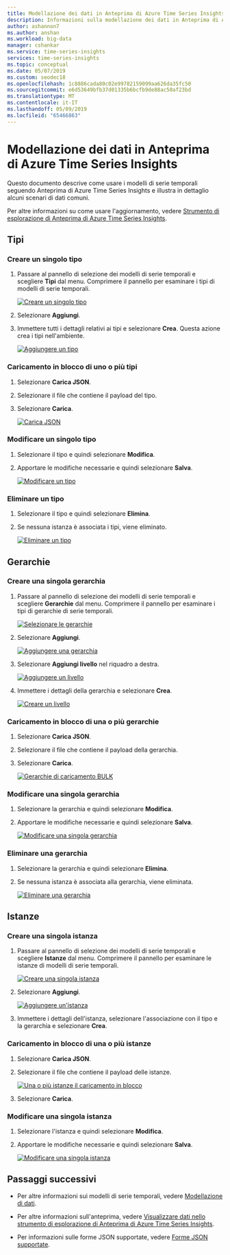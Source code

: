```yaml
---
title: Modellazione dei dati in Anteprima di Azure Time Series Insights | Microsoft Docs
description: Informazioni sulla modellazione dei dati in Anteprima di Azure Time Series Insights.
author: ashannon7
ms.author: anshan
ms.workload: big-data
manager: cshankar
ms.service: time-series-insights
services: time-series-insights
ms.topic: conceptual
ms.date: 05/07/2019
ms.custom: seodec18
ms.openlocfilehash: 1c8886cada80c02e99782159099aa626da35fc50
ms.sourcegitcommit: e6d53649bfb37d01335b6bcfb9de88ac50af23bd
ms.translationtype: MT
ms.contentlocale: it-IT
ms.lasthandoff: 05/09/2019
ms.locfileid: "65466863"
---
```

# <a name="data-modeling-in-azure-time-series-insights-preview"></a>Modellazione dei dati in Anteprima di Azure Time Series Insights

Questo documento descrive come usare i modelli di serie temporali seguendo Anteprima di Azure Time Series Insights e illustra in dettaglio alcuni scenari di dati comuni.

Per altre informazioni su come usare l'aggiornamento, vedere [Strumento di esplorazione di Anteprima di Azure Time Series Insights](./time-series-insights-update-explorer.md).

## <a name="types"></a>Tipi

### <a name="create-a-single-type"></a>Creare un singolo tipo

1. Passare al pannello di selezione dei modelli di serie temporali e scegliere **Tipi** dal menu. Comprimere il pannello per esaminare i tipi di modelli di serie temporali.

    [![Creare un singolo tipo](media/v2-update-how-to-tsm/portal_one.png)](media/v2-update-how-to-tsm/portal_one.png#lightbox)

1. Selezionare **Aggiungi**.
1. Immettere tutti i dettagli relativi ai tipi e selezionare **Crea**. Questa azione crea i tipi nell'ambiente.

    [![Aggiungere un tipo](media/v2-update-how-to-tsm/portal_two.png)](media/v2-update-how-to-tsm/portal_two.png#lightbox)

### <a name="bulk-upload-one-or-more-types"></a>Caricamento in blocco di uno o più tipi

1. Selezionare **Carica JSON**.
1. Selezionare il file che contiene il payload del tipo.
1. Selezionare **Carica**.

    [![Carica JSON](media/v2-update-how-to-tsm/portal_three.png)](media/v2-update-how-to-tsm/portal_three.png#lightbox)

### <a name="edit-a-single-type"></a>Modificare un singolo tipo

1. Selezionare il tipo e quindi selezionare **Modifica**. 
1. Apportare le modifiche necessarie e quindi selezionare **Salva**.

    [![Modificare un tipo](media/v2-update-how-to-tsm/portal_four.png)](media/v2-update-how-to-tsm/portal_four.png#lightbox)

### <a name="delete-a-type"></a>Eliminare un tipo

1. Selezionare il tipo e quindi selezionare **Elimina**.
1. Se nessuna istanza è associata i tipi, viene eliminato.

    [![Eliminare un tipo](media/v2-update-how-to-tsm/portal_five.png)](media/v2-update-how-to-tsm/portal_five.png#lightbox)

## <a name="hierarchies"></a>Gerarchie

### <a name="create-a-single-hierarchy"></a>Creare una singola gerarchia

1. Passare al pannello di selezione dei modelli di serie temporali e scegliere **Gerarchie** dal menu. Comprimere il pannello per esaminare i tipi di gerarchie di serie temporali.

    [![Selezionare le gerarchie](media/v2-update-how-to-tsm/portal_six.png)](media/v2-update-how-to-tsm/portal_six.png#lightbox)

1. Selezionare **Aggiungi**.

    [![Aggiungere una gerarchia](media/v2-update-how-to-tsm/portal_seven.png)](media/v2-update-how-to-tsm/portal_seven.png#lightbox)

1. Selezionare **Aggiungi livello** nel riquadro a destra.

    [![Aggiungere un livello](media/v2-update-how-to-tsm/portal_eight.png)](media/v2-update-how-to-tsm/portal_eight.png#lightbox)

1. Immettere i dettagli della gerarchia e selezionare **Crea**.

    [![Creare un livello](media/v2-update-how-to-tsm/portal_nine.png)](media/v2-update-how-to-tsm/portal_nine.png#lightbox)

### <a name="bulk-upload-one-or-more-hierarchies"></a>Caricamento in blocco di una o più gerarchie

1. Selezionare **Carica JSON**.
1. Selezionare il file che contiene il payload della gerarchia.
1. Selezionare **Carica**.

    [![Gerarchie di caricamento BULK](media/v2-update-how-to-tsm/portal_ten.png)](media/v2-update-how-to-tsm/portal_ten.png#lightbox)

### <a name="edit-a-single-hierarchy"></a>Modificare una singola gerarchia

1. Selezionare la gerarchia e quindi selezionare **Modifica**.
1. Apportare le modifiche necessarie e quindi selezionare **Salva**.

    [![Modificare una singola gerarchia](media/v2-update-how-to-tsm/portal_eleven.png)](media/v2-update-how-to-tsm/portal_eleven.png#lightbox)

### <a name="delete-a-hierarchy"></a>Eliminare una gerarchia

1. Selezionare la gerarchia e quindi selezionare **Elimina**. 
1. Se nessuna istanza è associata alla gerarchia, viene eliminata.

    [![Eliminare una gerarchia](media/v2-update-how-to-tsm/portal_twelve.png)](media/v2-update-how-to-tsm/portal_twelve.png#lightbox)

## <a name="instances"></a>Istanze

### <a name="create-a-single-instance"></a>Creare una singola istanza

1. Passare al pannello di selezione dei modelli di serie temporali e scegliere **Istanze** dal menu. Comprimere il pannello per esaminare le istanze di modelli di serie temporali.

    [![Creare una singola istanza](media/v2-update-how-to-tsm/portal_thirteen.png)](media/v2-update-how-to-tsm/portal_thirteen.png#lightbox)

1. Selezionare **Aggiungi**.

    [![Aggiungere un'istanza](media/v2-update-how-to-tsm/portal_fourteen.png)](media/v2-update-how-to-tsm/portal_fourteen.png#lightbox)

1. Immettere i dettagli dell'istanza, selezionare l'associazione con il tipo e la gerarchia e selezionare **Crea**.

### <a name="bulk-upload-one-or-more-instances"></a>Caricamento in blocco di una o più istanze

1. Selezionare **Carica JSON**.
1. Selezionare il file che contiene il payload delle istanze.

    [![Una o più istanze il caricamento in blocco](media/v2-update-how-to-tsm/portal_fifteen.png)](media/v2-update-how-to-tsm/portal_fifteen.png#lightbox)

1. Selezionare **Carica**.

### <a name="edit-a-single-instance"></a>Modificare una singola istanza

1. Selezionare l'istanza e quindi selezionare **Modifica**. 
1. Apportare le modifiche necessarie e quindi selezionare **Salva**.

    [![Modificare una singola istanza](media/v2-update-how-to-tsm/portal_sixteen.png)](media/v2-update-how-to-tsm/portal_sixteen.png#lightbox)

## <a name="next-steps"></a>Passaggi successivi

- Per altre informazioni sui modelli di serie temporali, vedere [Modellazione di dati](./time-series-insights-update-tsm.md).

- Per altre informazioni sull'anteprima, vedere [Visualizzare dati nello strumento di esplorazione di Anteprima di Azure Time Series Insights](./time-series-insights-update-explorer.md).

- Per informazioni sulle forme JSON supportate, vedere [Forme JSON supportate](./time-series-insights-send-events.md#json).
